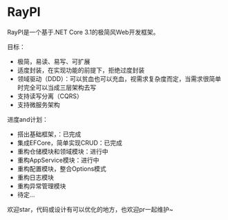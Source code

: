 # RayPI

RayPI是一个基于.NET Core 3.1的极简风Web开发框架。

目标：

* 极简，易读、易写、可扩展
* 适度封装，在实现功能的前提下，拒绝过度封装
* 领域驱动（DDD）：可以贫血也可以充血，视需求复杂度而定，当需求很简单时完全可以当成三层架构去写
* 支持读写分离（CQRS）
* 支持微服务架构

进度and计划：

* 搭出基础框架，：已完成
* 集成EFCore，简单实现CRUD：已完成
* 重构仓储模块和领域模块：进行中
* 重构AppService模块：进行中
* 重构配置模块，整合Options模式
* 重构日志模块
* 重构异常管理模块
* 待定...

欢迎star，代码或设计有可以优化的地方，也欢迎pr一起维护~
